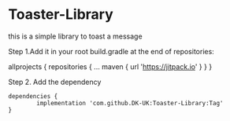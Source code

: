 # Toaster-Library
this is a simple library to toast a message


Step 1.Add it in your root build.gradle at the end of repositories:

allprojects {
		repositories {
			...
			maven { url 'https://jitpack.io' }
		}
	}

Step 2. Add the dependency

	dependencies {
	        implementation 'com.github.DK-UK:Toaster-Library:Tag'
	}

